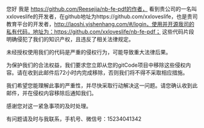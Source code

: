 
您好 我是 https://github.com/Reesejia/nb-fe-pdf的作者， 看到贵公司的一名叫xxloveslife的开发者，在github地址为https://github.com/xxloveslife，也是贵司教育平台的开发者，http://laoshi.yishenhang.com/#/login，使用并开源我司的私有代码，地址为：https://github.com/xxloveslife/nb-fe-pdf；
这些代码片段明确侵犯了我们的知识产权，且违反了相关法律规定。

未经授权使用我们的代码是严重的侵权行为，可能导致重大法律后果。

为保护我们的合法权益，我们要求您立即从您的gitCode项目中移除这些侵权内容。请在收到此邮件后72小时内完成移除，否则我们将不得不采取相应措施。

我们希望您能理解此事的严重性，并尽快采取行动解决这一问题。请您确认收到此邮件，并在侵权内容移除后通知我们。

感谢您对这一紧急事项的及时处理。

有问题请及时与我联系，手机号、微信号：15234041342
